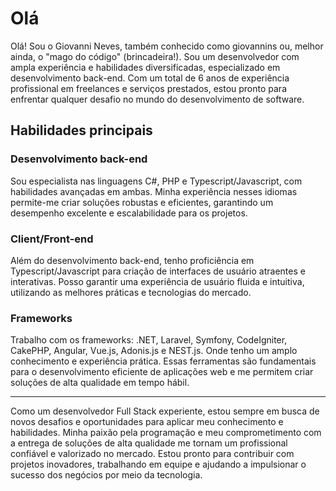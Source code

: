 # Olá

Olá! Sou o Giovanni Neves, também conhecido como giovannins ou, melhor ainda, o "mago do código" (brincadeira!). Sou um desenvolvedor com ampla experiência e habilidades diversificadas, especializado em desenvolvimento back-end. Com um total de 6 anos de experiência profissional em freelances e serviços prestados, estou pronto para enfrentar qualquer desafio no mundo do desenvolvimento de software.

## Habilidades principais

### Desenvolvimento back-end

Sou especialista nas linguagens C#, PHP e Typescript/Javascript, com habilidades avançadas em ambas. Minha experiência nesses idiomas permite-me criar soluções robustas e eficientes, garantindo um desempenho excelente e escalabilidade para os projetos.

### Client/Front-end

Além do desenvolvimento back-end, tenho proficiência em Typescript/Javascript para criação de interfaces de usuário atraentes e interativas. Posso garantir uma experiência de usuário fluida e intuitiva, utilizando as melhores práticas e tecnologias do mercado.

### Frameworks

Trabalho com os frameworks: .NET, Laravel, Symfony, CodeIgniter, CakePHP, Angular, Vue.js, Adonis.js e NEST.js. Onde tenho um amplo conhecimento e experiência prática. Essas ferramentas são fundamentais para o desenvolvimento eficiente de aplicações web e me permitem criar soluções de alta qualidade em tempo hábil.

---

Como um desenvolvedor Full Stack experiente, estou sempre em busca de novos desafios e oportunidades para aplicar meu conhecimento e habilidades. Minha paixão pela programação e meu comprometimento com a entrega de soluções de alta qualidade me tornam um profissional confiável e valorizado no mercado. Estou pronto para contribuir com projetos inovadores, trabalhando em equipe e ajudando a impulsionar o sucesso dos negócios por meio da tecnologia.
